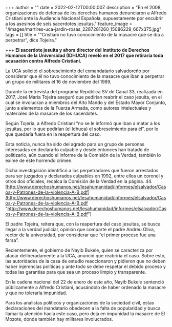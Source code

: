 +++
author = ""
date = 2022-02-12T00:00:00Z
description = "En el 2008, organizaciones de defensa de los derechos humanos denunciaron a Alfredo Cristiani ante la Audiencia Nacional Española, supuestamente por encubrir a los asesinos de seis sacerdotes jesuitas."
feature_image = "/images/martires-uca-jardin-rosas_2287281260_15086229_667x375.jpg"
tags = []
title = "“Cristiani no tuvo conocimiento de la masacre que se iba a perpetrar”, dice Tojeira."

+++
**El sacerdote jesuita y ahora director del Instituto de Derechos Humanos de la Universidad (IDHUCA) reveló en el 2017 que retiraría toda acusación contra Alfredo Cristiani.**

La UCA solicitó el sobreseimiento del exmandatario salvadoreño por considerar que él no tuvo conocimiento de la masacre que iban a perpetrar un grupo de militares el 16 de noviembre del 1989.

Durante la entrevista del programa República SV de Canal 33, realizada en 2017, José María Tojeira aseguró que pedirían reabrir el caso jesuita, en el cual se involucran a miembros del Alto Mando y del Estado Mayor Conjunto, junto a elementos de la Fuerza Armada, como autores intelectuales y materiales de la masacre de los sacerdotes.

Según Tojeria, a Alfredo Cristiani “no se le informó que iban a matar a los jesuitas, por lo que pedirían (el Idhuca) el sobreseimiento para él”, por lo que quedaría fuera en la reapertura del caso.

Esta noticia, nunca ha sido del agrado para un grupo de personas interesadas en declararlo culpable y desde entonces han tratado de politizarlo, aún cuando el informe de la Comisión de la Verdad, también lo exime de este horrendo crimen.

Dicha investigación identificó a los perpetradores que fueron arrestados para ser juzgados y declarados culpables en 1992, entre ellos un coronel y otros dos oficiales, recalca la Comisión de la Verdad en la página. 44. [http://www.derechoshumanos.net/lesahumanidad/informes/elsalvador/Casos-y-Patrones-de-la-violencia-A-B.pdf](http://www.derechoshumanos.net/lesahumanidad/informes/elsalvador/Casos-y-Patrones-de-la-violencia-A-B.pdf "http://www.derechoshumanos.net/lesahumanidad/informes/elsalvador/Casos-y-Patrones-de-la-violencia-A-B.pdf")

El padre Tojeira, reitera que, con la reapertura del caso jesuitas, se busca llegar a la verdad judicial, opinión que comparte el padre Andreu Oliva, rector de la universidad, por considerar que “el primer proceso fue una farsa”.

Recientemente, el gobierno de Nayib Bukele, quien se caracteriza por atacar deliberadamente a la UCA, anunció que reabriría el caso. Sobre esto, las autoridades de la casa de estudio reaccionaron y pidieron que no deben haber injerencias políticas y ante todo se debe respetar el debido proceso y todas las garantías para que sea un proceso limpio y transparente.

En la cadena nacional del 22 de enero de este año, Nayib Bukele sentenció públicamente a Alfredo Cristiani, acusándolo de haber ordenado la masacre y que no toleraría impunidad.

Para los analistas políticos y organizaciones de la sociedad civil, estas declaraciones del mandatario obedecen a la falta de popularidad y busca llamar la atención hacia este caso, pero deja en impunidad la masacre de El Mozote, donde también hay militares involucrados.
